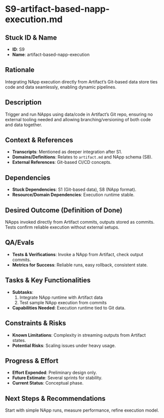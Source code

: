 # S9-artifact-based-napp-execution.md

## Stuck ID & Name

- **ID**: S9
- **Name**: artifact-based-napp-execution

## Rationale

Integrating NApp execution directly from Artifact’s Git-based data store ties
code and data seamlessly, enabling dynamic pipelines.

## Description

Trigger and run NApps using data/code in Artifact’s Git repo, ensuring no
external tooling needed and allowing branching/versioning of both code and data
together.

## Context & References

- **Transcripts**: Mentioned as deeper integration after S1.
- **Domains/Definitions**: Relates to `artifact.md` and NApp schema (S8).
- **External References**: Git-based CI/CD concepts.

## Dependencies

- **Stuck Dependencies**: S1 (Git-based data), S8 (NApp format).
- **Resource/Domain Dependencies**: Execution runtime stable.

## Desired Outcome (Definition of Done)

NApps invoked directly from Artifact commits, outputs stored as commits. Tests
confirm reliable execution without external setups.

## QA/Evals

- **Tests & Verifications**: Invoke a NApp from Artifact, check output commits.
- **Metrics for Success**: Reliable runs, easy rollback, consistent state.

## Tasks & Key Functionalities

- **Subtasks**:
  1. Integrate NApp runtime with Artifact data
  2. Test sample NApp execution from commits
- **Capabilities Needed**: Execution runtime tied to Git data.

## Constraints & Risks

- **Known Limitations**: Complexity in streaming outputs from Artifact states.
- **Potential Risks**: Scaling issues under heavy usage.

## Progress & Effort

- **Effort Expended**: Preliminary design only.
- **Future Estimate**: Several sprints for stability.
- **Current Status**: Conceptual phase.

## Next Steps & Recommendations

Start with simple NApp runs, measure performance, refine execution model.

